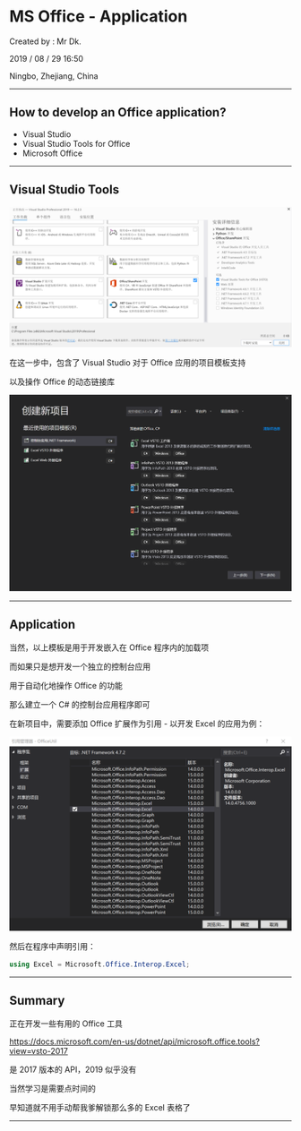 # MS Office - Application

Created by : Mr Dk.

2019 / 08 / 29 16:50

Ningbo, Zhejiang, China

---

## How to develop an Office application?

* Visual Studio
* Visual Studio Tools for Office
* Microsoft Office

---

## Visual Studio Tools

![visual-studio-tool](../img/visual-studio-office-tool.png)

在这一步中，包含了 Visual Studio 对于 Office 应用的项目模板支持

以及操作 Office 的动态链接库

![visual-studio-office-template](../img/visual-studio-office-template.png)

---

## Application

当然，以上模板是用于开发嵌入在 Office 程序内的加载项

而如果只是想开发一个独立的控制台应用

用于自动化地操作 Office 的功能

那么建立一个 C# 的控制台应用程序即可

在新项目中，需要添加 Office 扩展作为引用 - 以开发 Excel 的应用为例：

![visual-studio-office-reference](../img/visual-studio-office-reference.png)

然后在程序中声明引用：

```c#
using Excel = Microsoft.Office.Interop.Excel;
```

---

## Summary

正在开发一些有用的 Office 工具

https://docs.microsoft.com/en-us/dotnet/api/microsoft.office.tools?view=vsto-2017

是 2017 版本的 API，2019 似乎没有

当然学习是需要点时间的

早知道就不用手动帮我爹解锁那么多的 Excel 表格了

---

